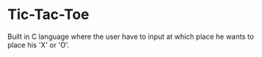 # Tic-Tac-Toe

Built in C language where the user have to input at which place he wants to place his 'X' or 'O'.
